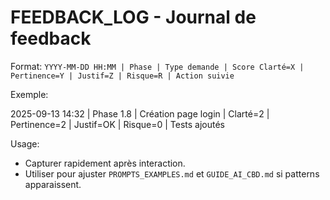 # FEEDBACK_LOG - Journal de feedback

Format: `YYYY-MM-DD HH:MM | Phase | Type demande | Score Clarté=X | Pertinence=Y | Justif=Z | Risque=R | Action suivie`

Exemple:

2025-09-13 14:32 | Phase 1.8 | Création page login | Clarté=2 | Pertinence=2 | Justif=OK | Risque=0 | Tests ajoutés

Usage:
- Capturer rapidement après interaction.
- Utiliser pour ajuster `PROMPTS_EXAMPLES.md` et `GUIDE_AI_CBD.md` si patterns apparaissent.
